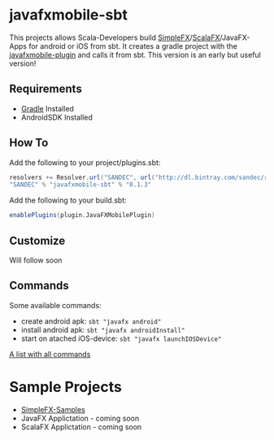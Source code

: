 # javafxmobile-sbt
This projects allows Scala-Developers build [SimpleFX](http://sandec.de)/[ScalaFX](http://www.scalafx.org/)/JavaFX-Apps for android or iOS from sbt.
It creates a gradle project with the [javafxmobile-plugin](https://bitbucket.org/javafxports/javafxmobile-plugin) and calls it from sbt. This version is an early but useful version!

## Requirements
 - [Gradle](http://gradle.org/) Installed
 - AndroidSDK Installed
 
## How To
Add the following to your project/plugins.sbt:
```scala
resolvers += Resolver.url("SANDEC", url("http://dl.bintray.com/sandec/repo"))(Resolver.ivyStylePatterns)
"SANDEC" % "javafxmobile-sbt" % "0.1.3"
```
Add the following to your build.sbt:
```scala
enablePlugins(plugin.JavaFXMobilePlugin)
```

## Customize
Will follow soon

## Commands
Some available commands:
- create android apk: `sbt "javafx android"`
- install android apk: `sbt "javafx androidInstall"`
- start on atached iOS-device: `sbt "javafx launchIOSDevice"`

[A list with all commands](http://javafxports.org/page/Getting_Started)


# Sample Projects
 - [SimpleFX-Samples](https://github.com/Sandec/SimpleFX-Samples/blob/master/project/plugins.sbt)
 - JavaFX Applictation - coming soon
 - ScalaFX Applictation - coming soon
